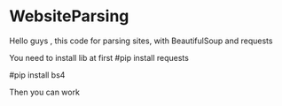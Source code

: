 # WebsiteParsing 
Hello guys , this code for parsing sites, with BeautifulSoup and requests

You need to install lib at first
#pip install requests

#pip install bs4

Then you can work 
